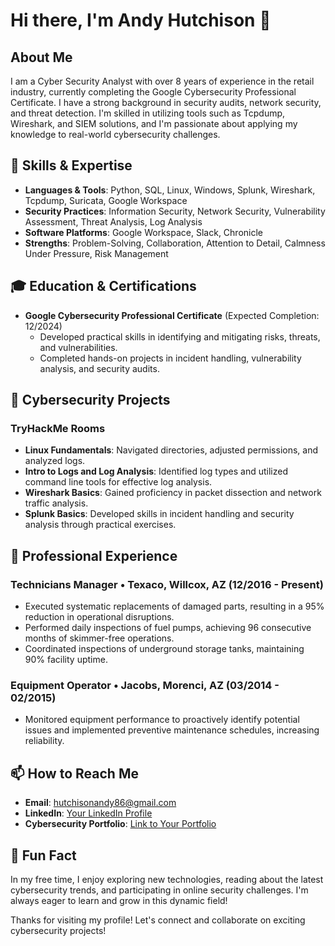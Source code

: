 # Hi there, I'm Andy Hutchison 👋

## About Me
I am a Cyber Security Analyst with over 8 years of experience in the retail industry, currently completing the Google Cybersecurity Professional Certificate. I have a strong background in security audits, network security, and threat detection. I'm skilled in utilizing tools such as Tcpdump, Wireshark, and SIEM solutions, and I'm passionate about applying my knowledge to real-world cybersecurity challenges.

## 🔧 Skills & Expertise
- **Languages & Tools**: Python, SQL, Linux, Windows, Splunk, Wireshark, Tcpdump, Suricata, Google Workspace
- **Security Practices**: Information Security, Network Security, Vulnerability Assessment, Threat Analysis, Log Analysis
- **Software Platforms**: Google Workspace, Slack, Chronicle
- **Strengths**: Problem-Solving, Collaboration, Attention to Detail, Calmness Under Pressure, Risk Management

## 🎓 Education & Certifications
- **Google Cybersecurity Professional Certificate** (Expected Completion: 12/2024)
  - Developed practical skills in identifying and mitigating risks, threats, and vulnerabilities.
  - Completed hands-on projects in incident handling, vulnerability analysis, and security audits.

## 🌱 Cybersecurity Projects
### TryHackMe Rooms
- **Linux Fundamentals**: Navigated directories, adjusted permissions, and analyzed logs.
- **Intro to Logs and Log Analysis**: Identified log types and utilized command line tools for effective log analysis.
- **Wireshark Basics**: Gained proficiency in packet dissection and network traffic analysis.
- **Splunk Basics**: Developed skills in incident handling and security analysis through practical exercises.

## 💼 Professional Experience
### Technicians Manager • Texaco, Willcox, AZ (12/2016 - Present)
- Executed systematic replacements of damaged parts, resulting in a 95% reduction in operational disruptions.
- Performed daily inspections of fuel pumps, achieving 96 consecutive months of skimmer-free operations.
- Coordinated inspections of underground storage tanks, maintaining 90% facility uptime.

### Equipment Operator • Jacobs, Morenci, AZ (03/2014 - 02/2015)
- Monitored equipment performance to proactively identify potential issues and implemented preventive maintenance schedules, increasing reliability.

## 📫 How to Reach Me
- **Email**: [hutchisonandy86@gmail.com](mailto:hutchisonandy86@gmail.com)
- **LinkedIn**: [Your LinkedIn Profile](https://www.linkedin.com/in/hutchisonandy86/)
- **Cybersecurity Portfolio**: [Link to Your Portfolio](#)

## 🌟 Fun Fact
In my free time, I enjoy exploring new technologies, reading about the latest cybersecurity trends, and participating in online security challenges. I'm always eager to learn and grow in this dynamic field!

Thanks for visiting my profile! Let's connect and collaborate on exciting cybersecurity projects!
